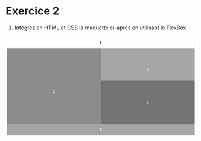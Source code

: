 # Exercice 2

1. Intégrez en HTML et CSS la maquette ci-après en utilisant le FlexBox.

![maquette2](./layout/m2.png)
